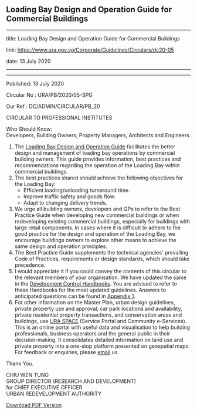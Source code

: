 ## Loading Bay Design and Operation Guide for Commercial Buildings

---

title: Loading Bay Design and Operation Guide for Commercial Buildings

link: https://www.ura.gov.sg/Corporate/Guidelines/Circulars/dc20-05

date: 13 July 2020

---

---

Published: 13 July 2020

Circular No : URA/PB/2020/05-SPG

Our Ref : DC/ADMIN/CIRCULAR/PB_20

CIRCULAR TO PROFESSIONAL INSTITUTES

Who Should Know:  
Developers, Building Owners, Property Managers, Architects and Engineers

1.  The [Loading Bay Design and Operation Guide](https://www.ura.gov.sg/-/media/Corporate/Guidelines/Development-control/Circulars/2020/Jul/dc20-05---Guideline.pdf) facilitates the better design and management of loading bay operations by commercial building owners. This guide provides information, best practices and recommendations regarding the operation of the Loading Bay within commercial buildings.
2.  The best practices shared should achieve the following objectives for the Loading Bay:
    - Efficient loading/unloading turnaround time.
    - Improve traffic safety and goods flow.
    - Adapt to changing delivery trends.
3.  We urge all building owners, developers and QPs to refer to the Best Practice Guide when developing new commercial buildings or when redeveloping existing commercial buildings, especially for buildings with large retail components. In cases where it is difficult to adhere to the good practice for the design and operation of the Loading Bay, we encourage buildings owners to explore other means to achieve the same design and operation principles.
4.  The Best Practice Guide supplements the technical agencies' prevailing Code of Practices, requirements or design standards, which should take precedence.
5.  I would appreciate it if you could convey the contents of this circular to the relevant members of your organisation. We have updated the same in the [Development Control Handbooks](https://www.ura.gov.sg/Corporate/Guidelines/Development-Control). You are advised to refer to these Handbooks for the most updated guidelines. Answers to anticipated questions can be found in [Appendix 1](https://www.ura.gov.sg/-/media/Corporate/Guidelines/Development-control/Circulars/2020/Jul/dc20-05---Appendix-1.pdf).
6.  For other information on the Master Plan, urban design guidelines, private property use and approval, car park locations and availability, private residential property transactions, and conservation areas and buildings, use [URA SPACE](https://www.ura.gov.sg/maps) (Service Portal and Community e-Services). This is an online portal with useful data and visualisation to help building professionals, business operators and the general public in their decision-making. It consolidates detailed information on land use and private property into a one-stop platform presented on geospatial maps. For feedback or enquiries, please [email](https://www.ura.gov.sg/Corporate/Feedback) us.

Thank You.

CHIU WEN TUNG  
GROUP DIRECTOR (RESEARCH AND DEVELOPMENT)  
for CHIEF EXECUTIVE OFFICER  
URBAN REDEVELOPMENT AUTHORITY

[Download PDF Version](https://www.ura.gov.sg/services/download_file.aspx?f={17991907-2D13-40D5-BC38-FA5800691EF4})

